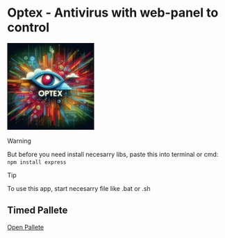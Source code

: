 <h1>Optex - Antivirus with web-panel to control</h1>

<img hieght="200px" width="200px" src="https://raw.githubusercontent.com/UndefinedClear/Optex/refs/heads/main/gitassets/images/logo.jpg">

> [!WARNING]
> But before you need install necesarry libs, paste this into terminal or cmd: ```npm install express```

> [!TIP]
> To use this app, start necesarry file like .bat or .sh


## Timed Pallete
[Open Pallete](<https://coolors.co/gradient-palette/000000-2298b5?number=7>)
